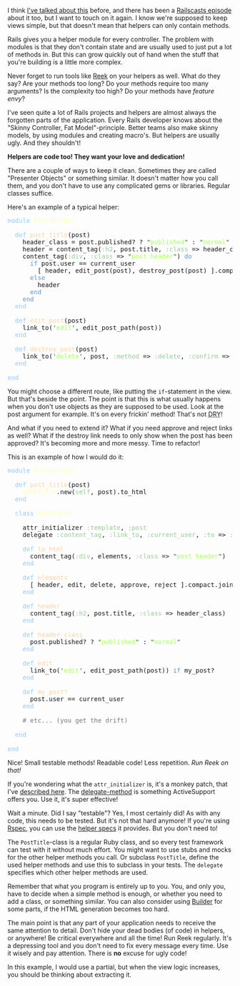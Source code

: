 I think [I've talked about this](/bringing-objects-to-views) before, and there has been a [Railscasts episode](http://railscasts.com/episodes/101-refactoring-out-helper-object) about it too, but I want to touch on it again. I know we're supposed to keep views simple, but that doesn't mean that helpers can only contain methods.

Rails gives you a helper module for every controller. The problem with modules is that they don't contain state and are usually used to just put a lot of methods in. But this can grow quickly out of hand when the stuff that you're building is a little more complex.

Never forget to run tools like [Reek](http://wiki.github.com/kevinrutherford/reek/) on your helpers as well. What do they say? Are your methods too long? Do your methods require too many arguments? Is the complexity too high? Do your methods have *feature envy*?

I've seen quite a lot of Rails projects and helpers are almost always the forgotten parts of the application. Every Rails developer knows about the "Skinny Controller, Fat Model"-principle. Better teams also make skinny models, by using modules and creating macro's. But helpers are usually ugly. And they shouldn't!

**Helpers are code too! They want your love and dedication!**

There are a couple of ways to keep it clean. Sometimes they are called "Presenter Objects" or something similar. It doesn't matter how you call them, and you don't have to use any complicated gems or libraries. Regular classes suffice.

Here's an example of a typical helper:

<pre class="ir_black"><font color="#96cbfe">module</font>&nbsp;<font color="#ffffb6">PostsHelper</font>

&nbsp;&nbsp;<font color="#96cbfe">def</font>&nbsp;<font color="#ffd2a7">post_title</font>(post)
&nbsp;&nbsp;&nbsp;&nbsp;header_class = post.published? ? <font color="#336633">&quot;</font><font color="#a8ff60">published</font><font color="#336633">&quot;</font>&nbsp;: <font color="#336633">&quot;</font><font color="#a8ff60">normal</font><font color="#336633">&quot;</font>
&nbsp;&nbsp;&nbsp;&nbsp;header = content_tag(<font color="#99cc99">:h2</font>, post.title, <font color="#99cc99">:class</font>&nbsp;=&gt; header_class)
&nbsp;&nbsp;&nbsp;&nbsp;content_tag(<font color="#99cc99">:div</font>, <font color="#99cc99">:class</font>&nbsp;=&gt; <font color="#336633">&quot;</font><font color="#a8ff60">post header</font><font color="#336633">&quot;</font>) <font color="#6699cc">do</font>
&nbsp;&nbsp;&nbsp;&nbsp;&nbsp;&nbsp;<font color="#6699cc">if</font>&nbsp;post.user == current_user
&nbsp;&nbsp;&nbsp;&nbsp;&nbsp;&nbsp;&nbsp;&nbsp;[&nbsp;header, edit_post(post), destroy_post(post) ].compact.join(<font color="#336633">'</font><font color="#a8ff60">&nbsp;</font><font color="#336633">'</font>)
&nbsp;&nbsp;&nbsp;&nbsp;&nbsp;&nbsp;<font color="#6699cc">else</font>
&nbsp;&nbsp;&nbsp;&nbsp;&nbsp;&nbsp;&nbsp;&nbsp;header
&nbsp;&nbsp;&nbsp;&nbsp;&nbsp;&nbsp;<font color="#6699cc">end</font>
&nbsp;&nbsp;&nbsp;&nbsp;<font color="#6699cc">end</font>
&nbsp;&nbsp;<font color="#96cbfe">end</font>

&nbsp;&nbsp;<font color="#96cbfe">def</font>&nbsp;<font color="#ffd2a7">edit_post</font>(post)
&nbsp;&nbsp;&nbsp;&nbsp;link_to(<font color="#336633">'</font><font color="#a8ff60">edit</font><font color="#336633">'</font>, edit_post_path(post))
&nbsp;&nbsp;<font color="#96cbfe">end</font>

&nbsp;&nbsp;<font color="#96cbfe">def</font>&nbsp;<font color="#ffd2a7">destroy_post</font>(post)
&nbsp;&nbsp;&nbsp;&nbsp;link_to(<font color="#336633">'</font><font color="#a8ff60">delete</font><font color="#336633">'</font>, post, <font color="#99cc99">:method</font>&nbsp;=&gt; <font color="#99cc99">:delete</font>, <font color="#99cc99">:confirm</font>&nbsp;=&gt; <font color="#336633">&quot;</font><font color="#a8ff60">are you sure?</font><font color="#336633">&quot;</font>)
&nbsp;&nbsp;<font color="#96cbfe">end</font>

<font color="#96cbfe">end</font></pre>

You might choose a different route, like putting the `if`-statement in the view. But that's beside the point. The point is that this is what usually happens when you don't use objects as they are supposed to be used. Look at the post argument for example. It's on every frickin' method! That's not <abbr title="Don't Repeat Yourself">DRY</abbr>!

And what if you need to extend it? What if you need approve and reject links as well? What if the destroy link needs to only show when the post has been approved? It's becoming more and more messy. Time to refactor!

This is an example of how I would do it:

<pre class="ir_black"><font color="#96cbfe">module</font>&nbsp;<font color="#ffffb6">PostsHelper</font>

&nbsp;&nbsp;<font color="#96cbfe">def</font>&nbsp;<font color="#ffd2a7">post_title</font>(post)
&nbsp;&nbsp;&nbsp;&nbsp;<font color="#ffffb6">PostTitle</font>.new(<font color="#99cc99">self</font>, post).to_html
&nbsp;&nbsp;<font color="#96cbfe">end</font>

&nbsp;&nbsp;<font color="#96cbfe">class</font>&nbsp;<font color="#ffffb6">PostTitle</font>

&nbsp;&nbsp;&nbsp;&nbsp;attr_initializer <font color="#99cc99">:template</font>, <font color="#99cc99">:post</font>
&nbsp;&nbsp;&nbsp;&nbsp;delegate <font color="#99cc99">:content_tag</font>, <font color="#99cc99">:link_to</font>, <font color="#99cc99">:current_user</font>, <font color="#99cc99">:to</font>&nbsp;=&gt; <font color="#99cc99">:template</font>

&nbsp;&nbsp;&nbsp;&nbsp;<font color="#96cbfe">def</font>&nbsp;<font color="#ffd2a7">to_html</font>
&nbsp;&nbsp;&nbsp;&nbsp;&nbsp;&nbsp;content_tag(<font color="#99cc99">:div</font>, elements, <font color="#99cc99">:class</font>&nbsp;=&gt; <font color="#336633">&quot;</font><font color="#a8ff60">post header</font><font color="#336633">&quot;</font>)
&nbsp;&nbsp;&nbsp;&nbsp;<font color="#96cbfe">end</font>

&nbsp;&nbsp;&nbsp;&nbsp;<font color="#96cbfe">def</font>&nbsp;<font color="#ffd2a7">elements</font>
&nbsp;&nbsp;&nbsp;&nbsp;&nbsp;&nbsp;[&nbsp;header, edit, delete, approve, reject ].compact.join(<font color="#336633">'</font><font color="#a8ff60">&nbsp;</font><font color="#336633">'</font>)
&nbsp;&nbsp;&nbsp;&nbsp;<font color="#96cbfe">end</font>

&nbsp;&nbsp;&nbsp;&nbsp;<font color="#96cbfe">def</font>&nbsp;<font color="#ffd2a7">header</font>
&nbsp;&nbsp;&nbsp;&nbsp;&nbsp;&nbsp;content_tag(<font color="#99cc99">:h2</font>, post.title, <font color="#99cc99">:class</font>&nbsp;=&gt; header_class)
&nbsp;&nbsp;&nbsp;&nbsp;<font color="#96cbfe">end</font>

&nbsp;&nbsp;&nbsp;&nbsp;<font color="#96cbfe">def</font>&nbsp;<font color="#ffd2a7">header_class</font>
&nbsp;&nbsp;&nbsp;&nbsp;&nbsp;&nbsp;post.published? ? <font color="#336633">&quot;</font><font color="#a8ff60">published</font><font color="#336633">&quot;</font>&nbsp;: <font color="#336633">&quot;</font><font color="#a8ff60">normal</font><font color="#336633">&quot;</font>
&nbsp;&nbsp;&nbsp;&nbsp;<font color="#96cbfe">end</font>

&nbsp;&nbsp;&nbsp;&nbsp;<font color="#96cbfe">def</font>&nbsp;<font color="#ffd2a7">edit</font>
&nbsp;&nbsp;&nbsp;&nbsp;&nbsp;&nbsp;link_to(<font color="#336633">'</font><font color="#a8ff60">edit</font><font color="#336633">'</font>, edit_post_path(post)) <font color="#6699cc">if</font>&nbsp;my_post?
&nbsp;&nbsp;&nbsp;&nbsp;<font color="#96cbfe">end</font>

&nbsp;&nbsp;&nbsp;&nbsp;<font color="#96cbfe">def</font>&nbsp;<font color="#ffd2a7">my_post?</font>
&nbsp;&nbsp;&nbsp;&nbsp;&nbsp;&nbsp;post.user == current_user
&nbsp;&nbsp;&nbsp;&nbsp;<font color="#96cbfe">end</font>

&nbsp;&nbsp;&nbsp;&nbsp;<font color="#7c7c7c"># etc... (you get the drift)</font>

&nbsp;&nbsp;<font color="#96cbfe">end</font>

<font color="#96cbfe">end</font></pre>

Nice! Small testable methods! Readable code! Less repetition. *Run Reek on that!*

If you're wondering what the `attr_initializer` is, it's a monkey patch, that I've [described here](/monkey-patch-of-the-month-attr_initializer). The [delegate-method](http://apidock.com/rails/Module/delegate) is something ActiveSupport offers you. Use it, it's super effective!

Wait a minute. Did I say "testable"? Yes, I most certainly did! As with any code, this needs to be tested. But it's not that hard anymore! If you're using [Rspec](http://rspec.info), you can use the [helper specs](http://rspec.info/rails/writing/helpers.html) it provides. But you don't need to!

The `PostTitle`-class is a regular Ruby class, and so every test framework can test with it without much effort. You might want to use stubs and mocks for the other helper methods you call. Or subclass `PostTitle`, define the used helper methods and use this to subclass in your tests. The `delegate` specifies which other helper methods are used.

Remember that what you program is entirely up to you. You, and only you, have to decide when a simple method is enough, or whether you need to add a class, or something similar. You can also consider using [Builder](http://builder.rubyforge.org/) for some parts, if the HTML generation becomes too hard.

The main point is that any part of your application needs to receive the same attention to detail. Don't hide your dead bodies (of code) in helpers, or anywhere! Be critical everywhere and all the time! Run Reek regularly. It's a depressing tool and you don't need to fix every message every time. Use it wisely and pay attention. There is **no** excuse for ugly code!

In this example, I would use a partial, but when the view logic increases, you should be thinking about extracting it.
